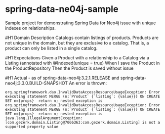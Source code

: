 # spring-data-ne04j-sample
Sample project for demonstrating Spring Data for Neo4j issue with unique indexes on relationships.

#H1 Domain Description
Catalogs contain listings of products.  Products are not unique in the domain, but they are exclusive to a catalog.
That is, a product can only be listed in a single catalog.

#H1 Expectations
Given a Product with a relationship to a Catalog via a Listing (annotated with @Indexed(unique = true)
When I save the Product in the ProductRepository
Then the Product is saved without issue

#H1 Actual - as of spring-data-neo4j:3.2.1.RELEASE and spring-data-neo4j:3.3.0.BUILD-SNAPSHOT
An error is thrown:

```org.springframework.dao.InvalidDataAccessResourceUsageException: Error executing statement MERGE (n:`Product` {`listing`: {value}}) ON CREATE SET n={props}  return n; nested exception is org.springframework.dao.InvalidDataAccessResourceUsageException: Error executing statement MERGE (n:`Product` {`listing`: {value}}) ON CREATE SET n={props}  return n; nested exception is java.lang.IllegalArgumentException: [com.gezerk.domain.Listing@7066363:com.gezerk.domain.Listing] is not a supported property value```